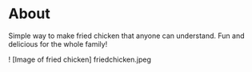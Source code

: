 # About
Simple way to make fried chicken that anyone can understand. Fun and delicious for the whole family!

! [Image of fried chicken]
friedchicken.jpeg
